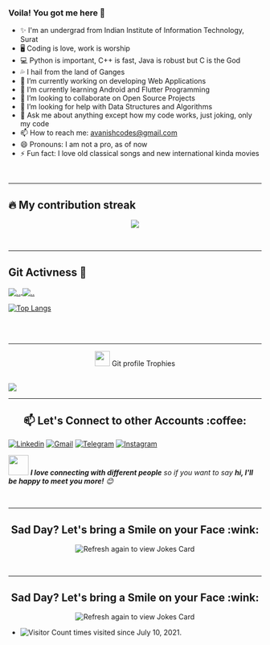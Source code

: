 ### Voila! You got me here 👋

- ✨ I'm an undergrad from Indian Institute of Information Technology, Surat
- 🖥  Coding is love, work is worship
- 💻 Python is important, C++ is fast, Java is robust but C is the God
- 💦 I hail from the land of Ganges
- 🔭 I’m currently working on developing Web Applications
- 🌱 I’m currently learning Android and Flutter Programming
- 👯 I’m looking to collaborate on Open Source Projects
- 🤔 I’m looking for help with Data  Structures and Algorithms
- 💬 Ask me about anything except how my code works, just joking, only my code
- 📫 How to reach me: avanishcodes@gmail.com
- 😄 Pronouns: I am not a pro, as of now
- ⚡ Fun fact: I love old classical songs and new international kinda movies

<br />

---

## 🔥 My contribution streak

<p align="center">
  <a href="https://github.com/AvanishCodes/github-readme-streak-stats">
    <img src="https://github-readme-streak-stats.herokuapp.com/?user=avanishcodes#version3"/>
  </a>
</p>

<br />

---

## Git Activness 📃

<a href="https://github.com/AvanishCodes/">
  <img align="center" src="https://github-readme-stats.vercel.app/api?username=AvanishCodes&show_icons=true" alt=".." />
</a>
 <a href="https://github.com/AvanishCodes/">
  <img align="center" src="https://github-readme-stats.vercel.app/api/top-langs/?username=AvanishCodes&layout=compact" alt=".."  />
</a> 

[![Top Langs](https://github-readme-stats.vercel.app/api/top-langs/?username=avanishcodes)](https://github.com/AvanishCodes/github-readme-stats)

<br />
<br />

---

<p align="center"><img src="https://media.giphy.com/media/QaMcXSekUWx7aogAUr/giphy.gif" width="30" />&nbsp;Git profile Trophies</p><br>
<img src="https://github-profile-trophy.vercel.app/?username=AvanishCodes&theme=juicyfresh&no-bg=true" />

---

<h2 align="center">📫 Let's Connect to other Accounts :coffee:</h2>
<p align="center">
  
[![Linkedin](https://img.shields.io/badge/-avanishcodes-blue?style=flat&logo=Linkedin&logoColor=white)](https://www.linkedin.com/in/avanishcodes/)
[![Gmail](https://img.shields.io/badge/-avanishcodes-c14438?style=flat&logo=Gmail&logoColor=white)](mailto:avanishcodes@gmail.com)
[![Telegram](https://img.shields.io/badge/-@avanishcodes-blue?style=flat&logo=Telegram&logoColor=white)](https://t.me/AvanishCodes)
[![Instagram](https://img.shields.io/badge/-AvanishCodes-c13584?style=flat&labelColor=c13584&logo=instagram&logoColor=white)](https://www.instagram.com/avanishcodes)
  
  <img src="https://media.giphy.com/media/LnQjpWaON8nhr21vNW/giphy.gif" width="40"> <em><b>I love connecting with different people</b> so if you want to say <b>hi, I'll be happy to meet you more!</b> :blush:</em>
</p>
<br />

---

<h2 align="center">Sad Day? Let's bring a Smile on your Face :wink:</h2>
<p align="center">
<img src="https://readme-jokes.vercel.app/api" alt="Refresh again to view Jokes Card" />

  </p> 


<br />

---

<h2 align="center">Sad Day? Let's bring a Smile on your Face :wink:</h2>
<p align="center">
<img src="https://readme-jokes.vercel.app/api" alt="Refresh again to view Jokes Card" />

</p> 

- ![Visitor Count](https://profile-counter.glitch.me/AvanishCodes/count.svg) times visited since July 10, 2021.
